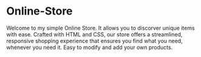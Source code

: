 # Online-Store
Welcome to my simple Online Store. It allows you to discorver unique items with ease. Crafted with HTML and CSS, our store offers a streamlined, responsive shopping experience that ensures you find what you need, whenever you need it. Easy to modify and add your own products.
